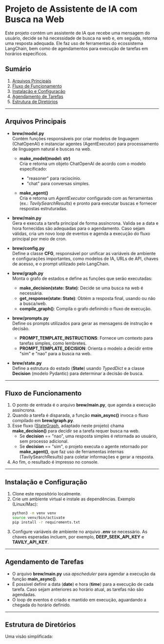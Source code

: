 # Projeto de Assistente de IA com Busca na Web

Este projeto contém um assistente de IA que recebe uma mensagem do usuário, decide se há necessidade de busca na web e, em seguida, retorna uma resposta adequada. Ele faz uso de ferramentas do ecossistema LangChain, bem como de agendamentos para execução de tarefas em horários específicos.

## Sumário

1. [Arquivos Principais](#arquivos-principais)  
2. [Fluxo de Funcionamento](#fluxo-de-funcionamento)  
3. [Instalação e Configuração](https://github.com/Ambrosio1994/Agents/blob/main/Task/config.py)
4. [Agendamento de Tarefas](#agendamento-de-tarefas)  
5. [Estrutura de Diretórios](#estrutura-de-diretórios)  

---

## Arquivos Principais

- <b>brew/model.py</b>  
  Contém funções responsáveis por criar modelos de linguagem (ChatOpenAI) e instanciar agentes (AgentExecutor) para processamento de linguagem natural e buscas na web.

  - <b>make_model(model: str)</b>  
    Cria e retorna um objeto ChatOpenAI de acordo com o modelo especificado:  
    - "reasoner" para raciocínio.  
    - "chat" para conversas simples.

  - <b>make_agent()</b>  
    Cria e retorna um <i>AgentExecutor</i> configurado com as ferramentas (ex.: <i>TavilySearchResults</i>) e pronto para executar buscas e fornecer respostas estruturadas.

- <b>brew/main.py</b>  
  Gera e executa a tarefa principal de forma assíncrona. Valida se a data e hora fornecidas são adequadas para o agendamento. Caso sejam válidas, cria um novo loop de eventos e agenda a execução do fluxo principal por meio de cron.

- <b>brew/config.py</b>  
  Define a classe <b>CFG</b>, responsável por unificar as variáveis de ambiente e configurações importantes, como modelos de IA, URLs de API, chaves de acesso, e o prompt utilizado pelo LangChain.

- <b>brew/graph.py</b>  
  Monta o grafo de estados e define as funções que serão executadas:
  - <b>make_decision(state: State)</b>: Decide se uma busca na web é necessária.  
  - <b>get_response(state: State)</b>: Obtém a resposta final, usando ou não a busca/web.  
  - <b>compile_graph()</b>: Compila o grafo definindo o fluxo de execução.

- <b>brew/prompts.py</b>  
  Define os prompts utilizados para gerar as mensagens de instrução e decisão.  
  - <b>PROMPT_TEMPLATE_INSTRUCTIONS</b>: Fornece um contexto para tarefas simples, como lembretes.  
  - <b>PROMPT_TEMPLATE_DECISION</b>: Orienta o modelo a decidir entre "sim" e "nao" para a busca na web.

- <b>brew/state.py</b>  
  Define a estrutura do estado (<b>State</b>) usando <i>TypedDict</i> e a classe <b>Decision</b> (modelo Pydantic) para determinar a decisão de busca.

---

## Fluxo de Funcionamento

1. O ponto de entrada é o arquivo <b>brew/main.py</b>, que agenda a execução assíncrona.  
2. Quando a tarefa é disparada, a função <b>main_async()</b> invoca o fluxo compilado em <b>brew/graph.py</b>.  
3. Esse fluxo ([StateGraph](https://github.com/hwchase17/langchain), adaptado neste projeto) chama <b>make_decision()</b> para decidir se a tarefa requer busca na web.  
   - Se <b>decision</b> == "nao", uma resposta simples é retornada ao usuário, sem processo adicional.  
   - Se <b>decision</b> == "sim", o projeto executa o agente retornado por <b>make_agent()</b>, que faz uso de ferramentas internas (TavilySearchResults) para coletar informações e gerar a resposta.  
4. Ao fim, o resultado é impresso no console.

---

## Instalação e Configuração

1. Clone este repositório localmente.  
2. Crie um ambiente virtual e instale as dependências. Exemplo (Linux/Mac):  
   ```bash
   python3 -m venv venv
   source venv/bin/activate
   pip install -r requirements.txt
   ```
3. Configure variáveis de ambiente no arquivo <b>.env</b> se necessário. As chaves esperadas incluem, por exemplo, <b>DEEP_SEEK_API_KEY</b> e <b>TAVILY_API_KEY</b>.

---

## Agendamento de Tarefas

- O arquivo <b>brew/main.py</b> usa <i>apscheduler</i> para agendar a execução da função <b>main_async()</b>.  
- É possível definir a data (<b>date</b>) e hora (<b>time</b>) para a execução de cada tarefa. Caso sejam anteriores ao horário atual, as tarefas não são agendadas.  
- O loop de eventos é criado e mantido em execução, aguardando a chegada do horário definido.

---

## Estrutura de Diretórios

Uma visão simplificada: 
